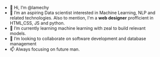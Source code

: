 - 👋 Hi, I’m @lamechy
- 👀 I’m an aspiring Data scientist interested in Machine Learning, NLP and related technologies. Also to mention, I'm a **web designer** profficient in HTML,CSS, JS and python.
- 🌱 I’m currently learning machine learning with zeal to build relevant models.
- 💞️ I’m looking to collaborate on  software development and database management 
- 📫 Always focusing on future man.

<!---
lamechy/lamechy is a ✨ special ✨ repository because its `README.md` (this file) appears on your GitHub profile.
You can click the Preview link to take a look at your changes.
--->
